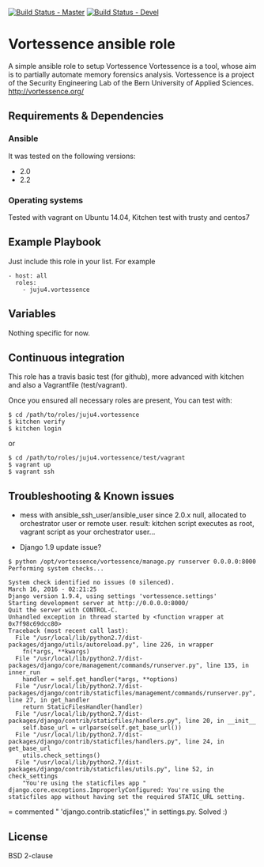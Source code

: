 [![Build Status - Master](https://travis-ci.org/juju4/ansible-vortessence.svg?branch=master)](https://travis-ci.org/juju4/ansible-vortessence)
[![Build Status - Devel](https://travis-ci.org/juju4/ansible-vortessence.svg?branch=devel)](https://travis-ci.org/juju4/ansible-vortessence/branches)
# Vortessence ansible role

A simple ansible role to setup Vortessence
Vortessence is a tool, whose aim is to partially automate memory forensics analysis. Vortessence is a project of the Security Engineering Lab of the Bern University of Applied Sciences.
http://vortessence.org/

## Requirements & Dependencies

### Ansible
It was tested on the following versions:
 * 2.0
 * 2.2

### Operating systems

Tested with vagrant on Ubuntu 14.04, Kitchen test with trusty and centos7

## Example Playbook

Just include this role in your list.
For example

```
- host: all
  roles:
    - juju4.vortessence
```

## Variables

Nothing specific for now.

## Continuous integration

This role has a travis basic test (for github), more advanced with kitchen and also a Vagrantfile (test/vagrant).

Once you ensured all necessary roles are present, You can test with:
```
$ cd /path/to/roles/juju4.vortessence
$ kitchen verify
$ kitchen login
```
or
```
$ cd /path/to/roles/juju4.vortessence/test/vagrant
$ vagrant up
$ vagrant ssh
```

## Troubleshooting & Known issues

* mess with ansible_ssh_user/ansible_user since 2.0.x
null, allocated to orchestrator user or remote user.
result: kitchen script executes as root, vagrant script as your orchestrator user...

* Django 1.9 update issue?
```
$ python /opt/vortessence/vortessence/manage.py runserver 0.0.0.0:8000
Performing system checks...

System check identified no issues (0 silenced).
March 16, 2016 - 02:21:25
Django version 1.9.4, using settings 'vortessence.settings'
Starting development server at http://0.0.0.0:8000/
Quit the server with CONTROL-C.
Unhandled exception in thread started by <function wrapper at 0x7f98c69dcc80>
Traceback (most recent call last):
  File "/usr/local/lib/python2.7/dist-packages/django/utils/autoreload.py", line 226, in wrapper
    fn(*args, **kwargs)
  File "/usr/local/lib/python2.7/dist-packages/django/core/management/commands/runserver.py", line 135, in inner_run
    handler = self.get_handler(*args, **options)
  File "/usr/local/lib/python2.7/dist-packages/django/contrib/staticfiles/management/commands/runserver.py", line 27, in get_handler
    return StaticFilesHandler(handler)
  File "/usr/local/lib/python2.7/dist-packages/django/contrib/staticfiles/handlers.py", line 20, in __init__
    self.base_url = urlparse(self.get_base_url())
  File "/usr/local/lib/python2.7/dist-packages/django/contrib/staticfiles/handlers.py", line 24, in get_base_url
    utils.check_settings()
  File "/usr/local/lib/python2.7/dist-packages/django/contrib/staticfiles/utils.py", line 52, in check_settings
    "You're using the staticfiles app "
django.core.exceptions.ImproperlyConfigured: You're using the staticfiles app without having set the required STATIC_URL setting.
```
= commented "    'django.contrib.staticfiles'," in settings.py. Solved :)

## License

BSD 2-clause

